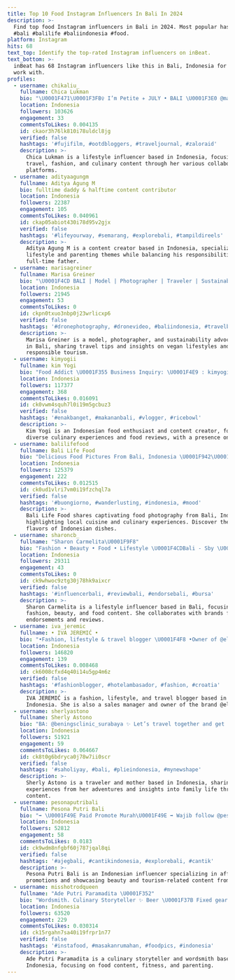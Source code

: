 ```yaml
---
title: Top 10 Food Instagram Influencers In Bali In 2024
description: >-
  Find top food Instagram influencers in Bali in 2024. Most popular hashtags:
  #bali #balilife #baliindonesia #food.
platform: Instagram
hits: 68
text_top: Identify the top-rated Instagram influencers on inBeat.
text_bottom: >-
  inBeat has 68 Instagram influencers like this in Bali, Indonesia for you to
  work with.
profiles:
  - username: chikaliu_
    fullname: Chica Lukman
    bio: "\U0001F471\U0001F3FB‍♀️ I’m Petite ✈️ JULY • BALI \U0001F3E0 @masakini.studio \U0001F4F8 @kisah.masakini \U0001FAB4 @kumakuma_idn \U0001F56F @hellodearid \U0001F6CD️ @zaloraid Code Voc: ZCHIKA"
    location: Indonesia
    followers: 103626
    engagement: 33
    commentsToLikes: 0.004135
    id: ckaor3h76lk810i78uldcl8jg
    verified: false
    hashtags: '#fujifilm, #ootdbloggers, #traveljournal, #zaloraid'
    description: >-
      Chica Lukman is a lifestyle influencer based in Indonesia, focusing on
      travel, fashion, and culinary content through her various collaborative
      platforms.
  - username: adityaagungm
    fullname: Aditya Agung M
    bio: fulltime daddy & halftime content contributor
    location: Indonesia
    followers: 22387
    engagement: 105
    commentsToLikes: 0.040961
    id: ckap05abiot430i78d95v2gjx
    verified: false
    hashtags: '#lifeyourway, #semarang, #explorebali, #tampildireels'
    description: >-
      Aditya Agung M is a content creator based in Indonesia, specializing in
      lifestyle and parenting themes while balancing his responsibilities as a
      full-time father.
  - username: marisagreiner
    fullname: Marisa Greiner
    bio: "\U0001F4CD BALI | Model | Photographer | Traveler | Sustainability Advocate | Vegan | Bali Travel Tips @meetmeunderpalmtrees | Work with me\U0001F4E9"
    location: Indonesia
    followers: 21945
    engagement: 53
    commentsToLikes: 0
    id: ckpn0txuo3nbp0j23wrlicxp6
    verified: false
    hashtags: '#dronephotography, #dronevideo, #baliindonesia, #travelblogger'
    description: >-
      Marisa Greiner is a model, photographer, and sustainability advocate based
      in Bali, sharing travel tips and insights on vegan lifestyles and
      responsible tourism.
  - username: kimyogii
    fullname: kim Yogi️️️️️️️️️️️
    bio: "Food Addict \U0001F355 Business Inquiry: \U0001F4E9 : kimyogiofficial@gmail.com \U0001F4F1: 081339674175 Subscribe youtube aku ya ⬇️⬇️"
    location: Indonesia
    followers: 117377
    engagement: 368
    commentsToLikes: 0.016091
    id: ck0vwm4squh7l0i19m5gcbuz3
    verified: false
    hashtags: '#enakbanget, #makananbali, #vlogger, #ricebowl'
    description: >-
      Kim Yogi is an Indonesian food enthusiast and content creator, focusing on
      diverse culinary experiences and food reviews, with a presence on YouTube.
  - username: balilifefood
    fullname: Bali Life Food
    bio: "Delicious Food Pictures From Bali, Indonesia \U0001F942\U0001F334 Contact us: Sales@balilife.com WhatsApp: +62 888 8688 088"
    location: Indonesia
    followers: 125379
    engagement: 222
    commentsToLikes: 0.012515
    id: ck0ud1vlri7vm0i19fzchql7a
    verified: false
    hashtags: '#buongiorno, #wanderlusting, #indonesia, #mood'
    description: >-
      Bali Life Food shares captivating food photography from Bali, Indonesia,
      highlighting local cuisine and culinary experiences. Discover the vibrant
      flavors of Indonesian dishes.
  - username: sharoncb_
    fullname: "Sharon Carmelita\U0001F9F8"
    bio: "Fashion • Beauty • Food • Lifestyle \U0001F4CDBali - Sby \U0001F455 @hochste.id ~ Psalm 23 : 4 \U0001F90D DM for any business inquiries\U0001F48C"
    location: Indonesia
    followers: 29311
    engagement: 43
    commentsToLikes: 0
    id: ck9whwoc9ztg30j78hk9aixcr
    verified: false
    hashtags: '#influencerbali, #reviewbali, #endorsebali, #bursa'
    description: >-
      Sharon Carmelita is a lifestyle influencer based in Bali, focusing on
      fashion, beauty, and food content. She collaborates with brands for
      endorsements and reviews.
  - username: iva_jeremic
    fullname: • IVA JEREMIĆ •
    bio: "•Fashion, lifestyle & travel blogger \U0001F4F8 •Owner of @el_yve \U0001F339 •Sales manager \U0001F469\U0001F3FD‍\U0001F4BB •Ivajeremic96@gmail.com \U0001F48C"
    location: Indonesia
    followers: 146820
    engagement: 139
    commentsToLikes: 0.008468
    id: ck6008cfxd4q40i14u5gp4m6z
    verified: false
    hashtags: '#fashionblogger, #hotelambasador, #fashion, #croatia'
    description: >-
      IVA JEREMIĆ is a fashion, lifestyle, and travel blogger based in
      Indonesia. She is also a sales manager and owner of the brand @el_yve.
  - username: sherlyastono
    fullname: Sherly Astono
    bio: "BA: @beningsclinic_surabaya ✨ Let’s travel together and get lost in beautiful places \U0001F33B A traveller #SAholiyay \U0001F40E ⛳️ Mom of @jacob.kylo \U0001F476\U0001F3FB"
    location: Indonesia
    followers: 51921
    engagement: 59
    commentsToLikes: 0.064667
    id: ck8t0g6bdryca0j78w7ii0scr
    verified: false
    hashtags: '#saholiyay, #bali, #plieindonesia, #mynewshape'
    description: >-
      Sherly Astono is a traveler and mother based in Indonesia, sharing
      experiences from her adventures and insights into family life through her
      content.
  - username: pesonaputribali
    fullname: Pesona Putri Bali
    bio: "➡️ \U0001F49E Paid Promote Murah\U0001F49E ➡️ Wajib follow @pesonaputribali ➡️ Tag @pesonaputribali ➡️ Hastag #pesonaputribali ➡️ Di follow juga ya @balimekenyem"
    location: Indonesia
    followers: 52812
    engagement: 58
    commentsToLikes: 0.0183
    id: ck9wdm8nfgbf60j787jqal8qi
    verified: false
    hashtags: '#ajegbali, #cantikindonesia, #explorebali, #cantik'
    description: >-
      Pesona Putri Bali is an Indonesian influencer specializing in affordable
      promotions and showcasing beauty and tourism-related content from Bali.
  - username: misshotrodqueen
    fullname: "Ade Putri Paramadita \U0001F352"
    bio: "Wordsmith. Culinary Storyteller ✨ Beer \U0001F37B Fixed gear \U0001F6B2 CrossFit \U0001F3CB\U0001F3FD‍♀️ Mommy @BEERgembira Business enquiry \U0001F449\U0001F3FC send e-mail \U0001F447\U0001F3FC"
    location: Indonesia
    followers: 63520
    engagement: 229
    commentsToLikes: 0.030314
    id: ck15rgahn7sa40i19frpr1n77
    verified: false
    hashtags: '#instafood, #masakanrumahan, #foodpics, #indonesia'
    description: >-
      Ade Putri Paramadita is a culinary storyteller and wordsmith based in
      Indonesia, focusing on food content, fitness, and parenting.
---
```


